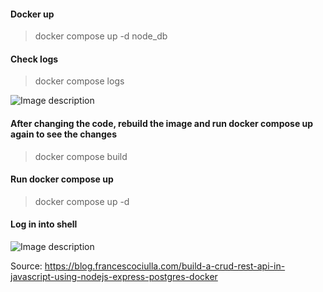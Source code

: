 #### Docker up
> docker compose up -d node_db

#### Check logs
> docker compose logs


![Image description](https://dev-to-uploads.s3.amazonaws.com/uploads/articles/v815sk18vsg18sbi5s5p.png)

####  After changing the code, rebuild the image and run docker compose up again to see the changes
> docker compose build 

#### Run docker compose up
> docker compose up -d

#### Log in into shell
 ![Image description](https://dev-to-uploads.s3.amazonaws.com/uploads/articles/regj67158drkuk2zpt3q.png)




Source: https://blog.francescociulla.com/build-a-crud-rest-api-in-javascript-using-nodejs-express-postgres-docker